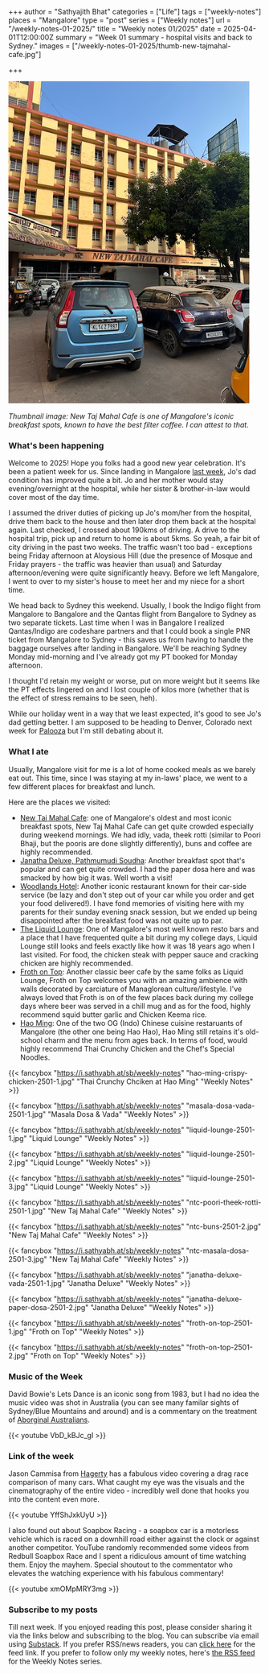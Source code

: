 +++
author = "Sathyajith Bhat"
categories = ["Life"]
tags = ["weekly-notes"]
places = "Mangalore"
type = "post"
series = ["Weekly notes"]
url = "/weekly-notes-01-2025/"
title = "Weekly notes 01/2025"
date = 2025-04-01T12:00:00Z
summary = "Week 01 summary - hospital visits and back to Sydney."
images = ["/weekly-notes-01-2025/thumb-new-tajmahal-cafe.jpg"]

+++

![](thumb-new-tajmahal-cafe.jpg)

_Thumbnail image: New Taj Mahal Cafe is one of Mangalore's iconic breakfast spots, known to have the best filter coffee. I can attest to that._

### What's been happening

Welcome to 2025! Hope you folks had a good new year celebration. It's been a patient week for us. Since landing in Mangalore [last week](/weekly-notes-52-2024/), Jo's dad condition has improved quite a bit. Jo and her mother would stay evening/overnight at the hospital, while her sister & brother-in-law would cover most of the day time.

I assumed the driver duties of picking up Jo's mom/her from the hospital, drive them back to the house and then later drop them back at the hospital again. Last checked, I crossed about 190kms of driving. A drive to the hospital trip, pick up and return to home is about 5kms. So yeah, a fair bit of city driving in the past two weeks. The traffic wasn't too bad - exceptions being Friday afternoon at Aloysious Hill (due the presence of Mosque and Friday prayers - the traffic was heavier than usual) and Saturday afternoon/evening were quite significantly heavy. Before we left Mangalore, I went to over to my sister's house to meet her and my niece for a short time.

We head back to Sydney this weekend. Usually, I book the Indigo flight from Mangalore to Bangalore and the Qantas flight from Bangalore to Sydney as two separate tickets. Last time when I was in Bangalore I realized Qantas/Indigo are codeshare partners and that I could book a single PNR ticket from Mangalore to Sydney - this saves us from having to handle the baggage ourselves after landing in Bangalore. We'll be reaching Sydney Monday mid-morning and I've already got my PT booked for Monday afternoon.

I thought I'd retain my weight or worse, put on more weight but it seems like the PT effects lingered on and I lost couple of kilos more (whether that is the effect of stress remains to be seen, heh).

While our holiday went in a way that we least expected, it's good to see Jo's dad getting better. I am supposed to be heading to Denver, Colorado next week for [Palooza](/weekly-notes-05-2024/) but I'm still debating about it.

### What I ate

Usually, Mangalore visit for me is a lot of home cooked meals as we barely eat out. This time, since I was staying at my in-laws' place, we went to a few different places for breakfast and lunch.

Here are the places we visited:

- [New Taj Mahal Cafe](https://maps.app.goo.gl/Ekqajx4Q3sJWsev87): one of Mangalore's oldest and most iconic breakfast spots, New Taj Mahal Cafe can get quite crowded especially during weekend mornings. We had idly, vada, theek rotti (similar to Poori Bhaji, but the pooris are done slightly differently), buns and coffee are highly recommended.
- [Janatha Deluxe, Pathmumudi Soudha](https://maps.app.goo.gl/9ZhiHhQiCPoCiGVD8): Another breakfast spot that's popular and can get quite crowded. I had the paper dosa here and was smacked by how big it was. Well worth a visit!
- [Woodlands Hotel](https://maps.app.goo.gl/maDs9ZCvtZxJyDpHA): Another iconic restaurant known for their car-side service (be lazy and don't step out of your car while you order and get your food delivered!). I have fond memories of visiting here with my parents for their sunday evening snack session, but we ended up being disappointed after the breakfast food was not quite up to par.
- [The Liquid Lounge](https://maps.app.goo.gl/QdRc9SCMdjUyVZUy7): One of Mangalore's most well known resto bars and a place that I have frequented quite a bit during my college days, Liquid Lounge still looks and feels exactly like how it was 18 years ago when I last visited. For food, the chicken steak with pepper sauce and cracking chicken are highly recommended.
- [Froth on Top](https://maps.app.goo.gl/496JnCy5GHSETPHM6): Another classic beer cafe by the same folks as Liquid Lounge, Froth on Top welcomes you with an amazing ambience with walls decorated by carciature of Managlorean culture/lifestyle. I've always loved that Froth is on of the few places back during my college days where beer was served in a chill mug and as for the food, highly recommend squid butter garlic and Chicken Keema rice.
- [Hao Ming](https://maps.app.goo.gl/jMK9RS9Yi4AFr3WW7): One of the two OG (Indo) Chinese cuisine restaruants of Mangalore (the other one being Hao Hao), Hao Ming still retains it's old-school charm and the menu from ages back. In terms of food, would highly recommend Thai Crunchy Chicken and the Chef's Special Noodles.

{{< fancybox "https://i.sathyabh.at/sb/weekly-notes" "hao-ming-crispy-chicken-2501-1.jpg" "Thai Crunchy Chciken at Hao Ming" "Weekly Notes" >}}

{{< fancybox "https://i.sathyabh.at/sb/weekly-notes" "masala-dosa-vada-2501-1.jpg" "Masala Dosa & Vada" "Weekly Notes" >}}

{{< fancybox "https://i.sathyabh.at/sb/weekly-notes" "liquid-lounge-2501-1.jpg" "Liquid Lounge" "Weekly Notes" >}}

{{< fancybox "https://i.sathyabh.at/sb/weekly-notes" "liquid-lounge-2501-2.jpg" "Liquid Lounge" "Weekly Notes" >}}

{{< fancybox "https://i.sathyabh.at/sb/weekly-notes" "liquid-lounge-2501-3.jpg" "Liquid Lounge" "Weekly Notes" >}}

{{< fancybox "https://i.sathyabh.at/sb/weekly-notes" "ntc-poori-theek-rotti-2501-1.jpg" "New Taj Mahal Cafe" "Weekly Notes" >}}

{{< fancybox "https://i.sathyabh.at/sb/weekly-notes" "ntc-buns-2501-2.jpg" "New Taj Mahal Cafe" "Weekly Notes" >}}

{{< fancybox "https://i.sathyabh.at/sb/weekly-notes" "ntc-masala-dosa-2501-3.jpg" "New Taj Mahal Cafe" "Weekly Notes" >}}

{{< fancybox "https://i.sathyabh.at/sb/weekly-notes" "janatha-deluxe-vada-2501-1.jpg" "Janatha Deluxe" "Weekly Notes" >}}

{{< fancybox "https://i.sathyabh.at/sb/weekly-notes" "janatha-deluxe-paper-dosa-2501-2.jpg" "Janatha Deluxe" "Weekly Notes" >}}

{{< fancybox "https://i.sathyabh.at/sb/weekly-notes" "froth-on-top-2501-1.jpg" "Froth on Top" "Weekly Notes" >}}

{{< fancybox "https://i.sathyabh.at/sb/weekly-notes" "froth-on-top-2501-2.jpg" "Froth on Top" "Weekly Notes" >}}

### Music of the Week

David Bowie's Lets Dance is an iconic song from 1983, but I had no idea the music video was shot in Australia (you can see many familar sights of Sydney/Blue Mountains and around) and is a commentary on the treatment of [Aborginal Australians](<https://en.wikipedia.org/wiki/Let%27s_Dance_(David_Bowie_song)#Music_video>).

{{< youtube VbD_kBJc_gI >}}

### Link of the week

Jason Cammisa from [Hagerty](https://youtu.be/YffShJxkUyU?si=lhTqux27ZOHaEQV8) has a fabulous video covering a drag race comparison of many cars. What caught my eye was the visuals and the cinematography of the entire video - incredibly well done that hooks you into the content even more.

{{< youtube YffShJxkUyU  >}}

I also found out about Soapbox Racing - a soapbox car is a motorless vehicle which is raced on a downhill road either against the clock or against another competitor. YouTube randomly recommended some videos from Redbull Soapbox Race and I spent a ridiculous amount of time watching them. Enjoy the mayhem. Special shoutout to the commentator who elevates the watching experience with his fabulous commentary! 

{{< youtube xmOMpMRY3mg >}}


### Subscribe to my posts

Till next week. If you enjoyed reading this post, please consider sharing it via the links below and subscribing to the blog. You can subscribe via email using [Substack](https://sathyabhat.substack.com/). If you prefer RSS/news readers, you can [click here](https://sathyabh.at/index.xml) for the feed link. If you prefer to follow only my weekly notes, here's [the RSS feed](https://sathyabh.at/series/weekly-notes/index.xml) for the Weekly Notes series.
